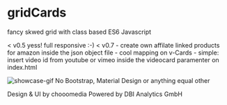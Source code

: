 # gridCards
fancy skwed grid with class based ES6 Javascript

< v0.5  yess! full responsive :-)
< v0.7  - create own affilate linked products for amazon inside the json object file
        - cool mapping on v-Cards - simple: insert video id from youtube or vimeo inside the videocard paramenter on index.html

<img src="https://github.com/chooomedia/gridCards/blob/v0.6/showcase-gridCards.gif?raw=true" alt="showcase-gif" />
No Bootstrap, Material Design or anything equal other

Design & UI by chooomedia
Powered by DBI Analytics GmbH
